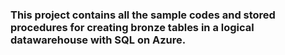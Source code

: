 
### This project contains all the sample codes and stored procedures for creating bronze tables in a logical datawarehouse with SQL on Azure.
